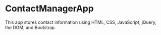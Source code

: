 # ContactManagerApp
This app stores contact information using HTML, CSS, JavaScript, jQuery, the DOM, and Bootstrap.
